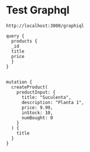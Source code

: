# Test Graphql

`http://localhost:3000/graphiql`

```
query {
  products {
  _id
  title
  price
  }
}
```

```

mutation {
  createProduct(
    productInput: {
      title: "Suculenta",
      description: "Planta 1",
      price: 9.99,
      inStock: 10,
      numBought: 0
    }
  ) {
    title
  }
}
```
